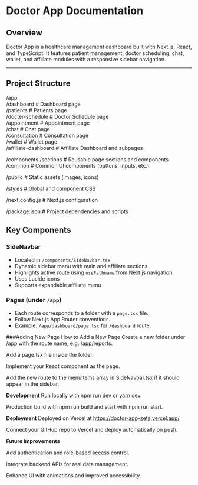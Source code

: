 # Doctor App Documentation

## Overview

Doctor App is a healthcare management dashboard built with Next.js, React, and TypeScript. It features patient management, doctor scheduling, chat, wallet, and affiliate modules with a responsive sidebar navigation.

---

## Project Structure

/app  
/dashboard # Dashboard page  
/patients # Patients page  
/docter-schedule # Doctor Schedule page  
/appointment # Appointment page  
/chat # Chat page  
/consultation # Consultation page  
/wallet # Wallet page  
/affiliate-dashboard # Affiliate Dashboard and subpages  

/components
/sections # Reusable page sections and components  
/common # Common UI components (buttons, inputs, etc.)  

/public # Static assets (images, icons)  

/styles # Global and component CSS   

/next.config.js # Next.js configuration  

/package.json # Project dependencies and scripts  

## Key Components

### SideNavbar

- Located in `/components/SideNavbar.tsx`
- Dynamic sidebar menu with main and affiliate sections
- Highlights active route using `usePathname` from Next.js navigation
- Uses Lucide icons
- Supports expandable affiliate menu

### Pages (under `/app`)

- Each route corresponds to a folder with a `page.tsx` file.
- Follow Next.js App Router conventions.
- Example: `/app/dashboard/page.tsx` for `/dashboard` route.

###Adding New Page
How to Add a New Page
Create a new folder under /app with the route name, e.g. /app/reports.  

Add a page.tsx file inside the folder.

Implement your React component as the page.

Add the new route to the menuItems array in SideNavbar.tsx if it should appear in the sidebar.

**Development**
Run locally with npm run dev or yarn dev.

Production build with npm run build and start with npm run start.

**Deployment**
Deployed on Vercel at https://doctor-app-zeta.vercel.app/

Connect your GitHub repo to Vercel and deploy automatically on push.

**Future Improvements**

Add authentication and role-based access control.

Integrate backend APIs for real data management.

Enhance UI with animations and improved accessibility.





